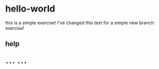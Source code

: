 # hello-world
this is a simple exercise!
I've changed this text for a simple new branch exercise!
## help
<h1>
```
<code></code>
```
